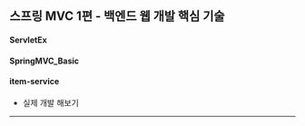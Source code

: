 ## 스프링 MVC 1편 - 백엔드 웹 개발 핵심 기술

#### ServletEx

#### SpringMVC_Basic

#### item-service
- 실제 개발 해보기

<hr>
